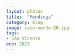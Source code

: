 ```yaml
---
layout: photos
title:  "Mendinga"
category: blog
image: cabo-verde-20.jpg
tags:
- São Vicente
ano: 2015
---
```




